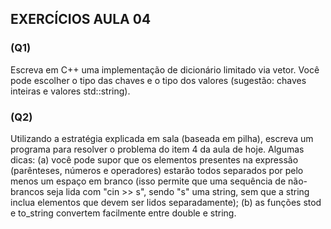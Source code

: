 ## EXERCÍCIOS AULA 04

### (Q1)
Escreva em C++ uma implementação de dicionário limitado via vetor. Você pode escolher o tipo das chaves e o tipo dos valores (sugestão: chaves inteiras e valores std::string).

### (Q2)
Utilizando a estratégia explicada em sala (baseada em pilha), escreva um programa para resolver o problema do item 4 da aula de hoje. Algumas dicas: (a) você pode supor que os elementos presentes na expressão (parênteses, números e operadores) estarão todos separados por pelo menos um espaço em branco (isso permite que uma sequência de não-brancos seja lida com "cin >> s", sendo "s" uma string, sem que a string inclua elementos que devem ser lidos separadamente); (b) as funções stod e to_string convertem facilmente entre double e string.